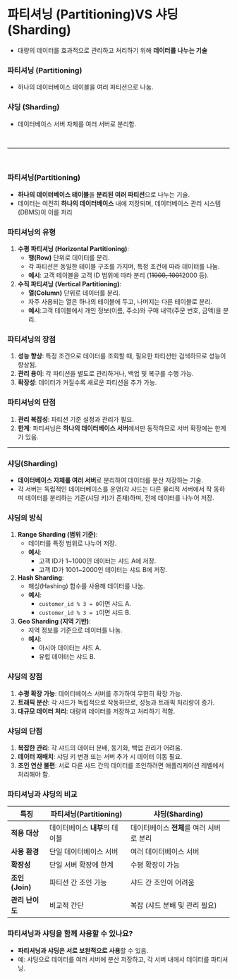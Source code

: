 # **파티셔닝 (Partitioning)VS 샤딩 (Sharding)**
- 대량의 데이터를 효과적으로 관리하고 처리하기 위해 **데이터를 나누는 기술**

### 파티셔닝 (Partitioning)
- 하나의 데이터베이스 테이블을 여러 파티션으로 나눔.

### 샤딩 (Sharding)
- 데이터베이스 서버 자체를 여러 서버로 분리함.

<br>

---

<br>

### **파티셔닝(Partitioning)**
- **하나의 데이터베이스 테이블**을 **분리된 여러 파티션**으로 나누는 기술.
- 데이터는 여전히 **하나의 데이터베이스** 내에 저장되며, 데이터베이스 관리 시스템(DBMS)이 이를 처리

### **파티셔닝의 유형**
1. **수평 파티셔닝 (Horizontal Partitioning)**:
    - **행(Row)** 단위로 데이터를 분리.
    - 각 파티션은 동일한 테이블 구조를 가지며, 특정 조건에 따라 데이터를 나눔.
    - **예시**: 고객 테이블을 고객 ID 범위에 따라 분리 (1~~1000, 1001~~2000 등).
2. **수직 파티셔닝 (Vertical Partitioning)**:
    - **열(Column)** 단위로 데이터를 분리.
    - 자주 사용되는 열은 하나의 테이블에 두고, 나머지는 다른 테이블로 분리.
    - **예시**:고객 테이블에서 개인 정보(이름, 주소)와 구매 내역(주문 번호, 금액)을 분리.

### **파티셔닝의 장점**
1. **성능 향상**: 특정 조건으로 데이터를 조회할 때, 필요한 파티션만 검색하므로 성능이 향상됨.
2. **관리 용이**: 각 파티션을 별도로 관리하거나, 백업 및 복구를 수행 가능.
3. **확장성**: 데이터가 커질수록 새로운 파티션을 추가 가능.

### **파티셔닝의 단점**
1. **관리 복잡성**: 파티션 기준 설정과 관리가 필요.
2. **한계**: 파티셔닝은 **하나의 데이터베이스 서버**에서만 동작하므로 서버 확장에는 한계가 있음.

---

### **샤딩(Sharding)**

- **데이터베이스 자체를 여러 서버**로 분리하여 데이터를 분산 저장하는 기술.
- 각 서버는 독립적인 데이터베이스를 운영(각 샤드는 다른 물리적 서버에서 작 동하며 데이터를 분리하는 기준(샤딩 키)가 존재)하며, 전체 데이터를 나누어 저장.


### **샤딩의 방식**

1. **Range Sharding (범위 기준)**:
    - 데이터를 특정 범위로 나누어 저장.
    - **예시**:
        - 고객 ID가 1~1000인 데이터는 샤드 A에 저장.
        - 고객 ID가 1001~2000인 데이터는 샤드 B에 저장.
2. **Hash Sharding**:
    - 해싱(Hashing) 함수를 사용해 데이터를 나눔.
    - **예시**:
        - `customer_id % 3 = 0`이면 샤드 A.
        - `customer_id % 3 = 1`이면 샤드 B.
3. **Geo Sharding (지역 기반)**:
    - 지역 정보를 기준으로 데이터를 나눔.
    - **예시**:
        - 아시아 데이터는 샤드 A.
        - 유럽 데이터는 샤드 B.

### **샤딩의 장점**
1. **수평 확장 가능**: 데이터베이스 서버를 추가하여 무한히 확장 가능.
2. **트래픽 분산**: 각 샤드가 독립적으로 작동하므로, 성능과 트래픽 처리량이 증가.
3. **대규모 데이터 처리**: 대량의 데이터를 저장하고 처리하기 적합.

### **샤딩의 단점**
1. **복잡한 관리**: 각 샤드의 데이터 분배, 동기화, 백업 관리가 어려움.
2. **데이터 재배치**: 샤딩 키 변경 또는 서버 추가 시 데이터 이동 필요.
3. **조인 연산 불편**: 서로 다른 샤드 간의 데이터를 조인하려면 애플리케이션 레벨에서 처리해야 함.

### **파티셔닝과 샤딩의 비교**
| **특징** | **파티셔닝(Partitioning)** | **샤딩(Sharding)** |
| --- | --- | --- |
| **적용 대상** | 데이터베이스 **내부**의 테이블 | 데이터베이스 **전체**를 여러 서버로 분리 |
| **사용 환경** | 단일 데이터베이스 서버 | 여러 데이터베이스 서버 |
| **확장성** | 단일 서버 확장에 한계 | 수평 확장이 가능 |
| **조인(Join)** | 파티션 간 조인 가능 | 샤드 간 조인이 어려움 |
| **관리 난이도** | 비교적 간단 | 복잡 (샤드 분배 및 관리 필요) |

### **파티셔닝과 샤딩을 함께 사용할 수 있나요?**
- **파티셔닝과 샤딩은 서로 보완적으로 사용**할 수 있음.
- 예: 샤딩으로 데이터를 여러 서버에 분산 저장하고, 각 서버 내에서 데이터를 파티셔닝.